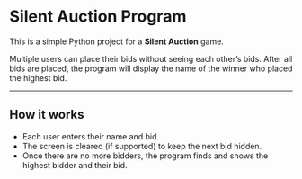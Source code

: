 # Silent Auction Program

This is a simple Python project for a **Silent Auction** game.

Multiple users can place their bids without seeing each other’s bids. After all bids are placed, the program will display the name of the winner who placed the highest bid.

---

## How it works

- Each user enters their name and bid.
- The screen is cleared (if supported) to keep the next bid hidden.
- Once there are no more bidders, the program finds and shows the highest bidder and their bid.